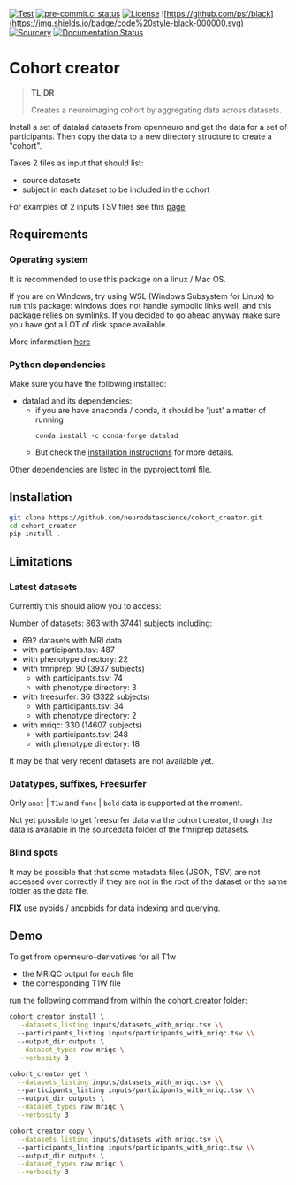 [![Test](https://github.com/neurodatascience/cohort_creator/actions/workflows/test.yml/badge.svg)](https://github.com/neurodatascience/cohort_creator/actions/workflows/test.yml)
[![pre-commit.ci status](https://results.pre-commit.ci/badge/github/neurodatascience/cohort_creator/main.svg)](https://results.pre-commit.ci/latest/github/neurodatascience/cohort_creator/main)
[![License](https://img.shields.io/badge/license-MIT-blue.svg)](./LICENSE)
![https://github.com/psf/black](https://img.shields.io/badge/code%20style-black-000000.svg)
[![Sourcery](https://img.shields.io/badge/Sourcery-enabled-brightgreen)](https://sourcery.ai)
[![Documentation Status](https://readthedocs.org/projects/cohort-creator/badge/?version=latest)](https://cohort-creator.readthedocs.io/en/latest/?badge=latest)
# Cohort creator

> **TL;DR**
>
> Creates a neuroimaging cohort by aggregating data across datasets.

Install a set of datalad datasets from openneuro and get the data for a set of participants.
Then copy the data to a new directory structure to create a "cohort".

Takes 2 files as input that should list:
- source datasets
- subject in each dataset to be included in the cohort

For examples of 2 inputs TSV files see this [page](https://github.com/neurobagel/documentation/wiki/Query-Tool#example-data)

## Requirements

### Operating system

It is recommended to use this package on a linux / Mac OS.

If you are on Windows, try using WSL (Windows Subsystem for Linux) to run this package:
windows does not handle symbolic links well, and this package relies on symlinks.
If you decided to go ahead anyway make sure you have got a LOT of disk space available.

More information [here](https://handbook.datalad.org/en/latest/intro/windows.html#ohnowindows)

### Python dependencies

Make sure you have the following installed:

- datalad and its dependencies:
    - if you are have anaconda / conda, it should be 'just' a matter of running
      ```
      conda install -c conda-forge datalad
      ```
    - But check the [installation instructions](https://handbook.datalad.org/en/latest/intro/installation.html#install) for more details.

Other dependencies are listed in the pyproject.toml file.

## Installation

```bash
git clone https://github.com/neurodatascience/cohort_creator.git
cd cohort_creator
pip install .
```

## Limitations

### Latest datasets

Currently this should allow you to access:

Number of datasets: 863 with 37441 subjects including:
- 692 datasets with MRI data
 - with participants.tsv: 487
 - with phenotype directory: 22
 - with fmriprep: 90 (3937 subjects)
   - with participants.tsv: 74
   - with phenotype directory: 3
 - with freesurfer: 36 (3322 subjects)
   - with participants.tsv: 34
   - with phenotype directory: 2
 - with mriqc: 330 (14607 subjects)
   - with participants.tsv: 248
   - with phenotype directory: 18

It may be that very recent datasets are not available yet.

### Datatypes, suffixes, Freesurfer

Only `anat` | `T1w` and `func` | `bold` data is supported at the moment.

Not yet possible to get freesurfer data via the cohort creator,
though the data is available in the sourcedata folder
of the fmriprep datasets.

### Blind spots

It may be possible that that some metadata files (JSON, TSV)
are not accessed over correctly if they are not in the root of the dataset
or the same folder as the data file.

**FIX** use pybids / ancpbids for data indexing and querying.

## Demo

To get from openneuro-derivatives for all T1w
- the MRIQC output for each file
- the corresponding T1W file

run the following command from within the cohort_creator folder:

```bash
cohort_creator install \
  --datasets_listing inputs/datasets_with_mriqc.tsv \\
  --participants_listing inputs/participants_with_mriqc.tsv \\
  --output_dir outputs \
  --dataset_types raw mriqc \
  --verbosity 3

cohort_creator get \
  --datasets_listing inputs/datasets_with_mriqc.tsv \\
  --participants_listing inputs/participants_with_mriqc.tsv \\
  --output_dir outputs \
  --dataset_types raw mriqc \
  --verbosity 3

cohort_creator copy \
  --datasets_listing inputs/datasets_with_mriqc.tsv \\
  --participants_listing inputs/participants_with_mriqc.tsv \\
  --output_dir outputs \
  --dataset_types raw mriqc \
  --verbosity 3
```
